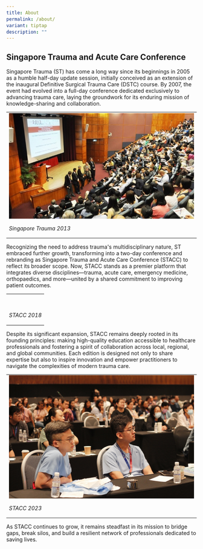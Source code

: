 ```yaml
---
title: About
permalink: /about/
variant: tiptap
description: ""
---
```

<h2>Singapore Trauma and Acute Care Conference</h2>
<p>Singapore Trauma (ST) has come a long way since its beginnings in 2005
as a humble half-day update session, initially conceived as an extension
of the inaugural Definitive Surgical Trauma Care (DSTC) course. By 2007,
the event had evolved into a full-day conference dedicated exclusively
to advancing trauma care, laying the groundwork for its enduring mission
of knowledge-sharing and collaboration.</p>
<table style="minWidth: 25px">
<colgroup>
<col>
</colgroup>
<tbody>
<tr>
<td rowspan="1" colspan="1">
<div class="isomer-image-wrapper">
<img style="width: 100%" height="auto" width="100%" alt="" src="/images/About/ST_2013_Auditorium.jpg">
</div>
<p><em>Singapore Trauma 2013</em>
</p>
</td>
</tr>
</tbody>
</table>
<p>Recognizing the need to address trauma's multidisciplinary nature, ST
embraced further growth, transforming into a two-day conference and rebranding
as Singapore Trauma and Acute Care Conference (STACC) to reflect its broader
scope. Now, STACC stands as a premier platform that integrates diverse
disciplines—trauma, acute care, emergency medicine, orthopaedics, and more—united
by a shared commitment to improving patient outcomes.</p>
<table style="minWidth: 25px">
<colgroup>
<col>
</colgroup>
<tbody>
<tr>
<td rowspan="1" colspan="1">
<p></p>
<div class="isomer-image-wrapper">
<img style="width: 100%" height="auto" width="100%" alt="" src="/images/About/STACC_2018_RCCC.jpg">
</div>
<p><em>STACC 2018</em>
</p>
</td>
</tr>
</tbody>
</table>
<p>Despite its significant expansion, STACC remains deeply rooted in its
founding principles: making high-quality education accessible to healthcare
professionals and fostering a spirit of collaboration across local, regional,
and global communities. Each edition is designed not only to share expertise
but also to inspire innovation and empower practitioners to navigate the
complexities of modern trauma care.</p>
<table style="minWidth: 25px">
<colgroup>
<col>
</colgroup>
<tbody>
<tr>
<td rowspan="1" colspan="1">
<div class="isomer-image-wrapper">
<img style="width: 100%" height="auto" width="100%" alt="" src="/images/About/STACC_2023_Suntec.jpg">
</div>
<p><em>STACC 2023</em>
</p>
</td>
</tr>
</tbody>
</table>
<p>As STACC continues to grow, it remains steadfast in its mission to bridge
gaps, break silos, and build a resilient network of professionals dedicated
to saving lives.</p>
<p></p>